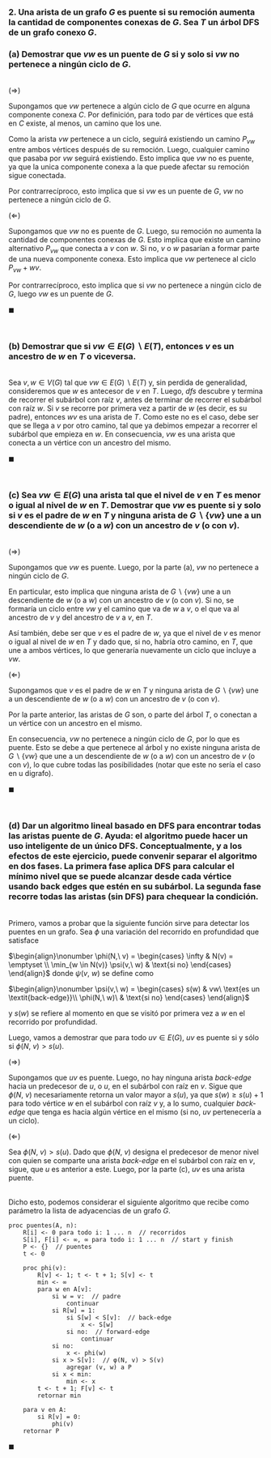 ### 2. Una arista de un grafo $G$ es puente si su remoción aumenta la cantidad de componentes conexas de $G$. Sea $T$ un árbol DFS de un grafo conexo $G$.

### (a) Demostrar que $vw$ es un puente de $G$ si y solo si $vw$ no pertenece a ningún ciclo de $G$.

\
$(\Longrightarrow)$

Supongamos que $vw$ pertenece a algún ciclo de $G$ que ocurre en alguna componente conexa $C$. Por definición, para todo par de vértices que está en $C$ existe, al menos, un camino que los une. 

Como la arista $vw$ pertenece a un ciclo, seguirá existiendo un camino $P_{vw}$ entre ambos vértices después de su remoción. Luego, cualquier camino que pasaba por $vw$ seguirá existiendo. Esto implica que $vw$ no es puente, ya que la unica componente conexa a la que puede afectar su remoción sigue conectada.

Por contrarrecíproco, esto implica que si $vw$ es un puente de $G$, $vw$ no pertenece a ningún ciclo de $G$.

$(\Longleftarrow)$

Supongamos que $vw$ no es puente de $G$. Luego, su remoción no aumenta la cantidad de componentes conexas de $G$. Esto implica que existe un camino alternativo $P_{vw}$ que conecta a $v$ con $w$. Si no, $v$ o $w$ pasarían a formar parte de una nueva componente conexa. Esto implica que $vw$ pertenece al ciclo $P_{vw} + wv$.

Por contrarrecíproco, esto implica que si $vw$ no pertenece a ningún ciclo de $G$, luego $vw$ es un puente de $G$.

$\blacksquare$


<br>

### (b) Demostrar que si $vw \in E(G) \backslash E(T)$, entonces $v$ es un ancestro de $w$ en $T$ o viceversa.

\
Sea $v, w \in V(G)$ tal que $vw \in E(G)\backslash E(T)$ y, sin perdida de generalidad, consideremos que $w$ es antecesor de $v$ en $T$. Luego, *dfs* descubre y termina de recorrer el subárbol con raíz $v$, antes de terminar de recorrer el subárbol con raíz $w$. Si $v$ se recorre por primera vez a partir de $w$ (es decir, es su padre), entonces $wv$ es una arista de $T$. Como este no es el caso, debe ser que se llega a $v$ por otro camino, tal que ya debimos empezar a recorrer el subárbol que empieza en $w$. En consecuencia, $vw$ es una arista que conecta a un vértice con un ancestro del mismo.

$\blacksquare$


<br>

### (c) Sea $vw \in E(G)$ una arista tal que el nivel de $v$ en $T$ es menor o igual al nivel de $w$ en $T$. Demostrar que $vw$ es puente si y solo si $v$ es el padre de $w$ en $T$ y ninguna arista de $G \backslash \{vw\}$ une a un descendiente de $w$ (o a $w$) con un ancestro de $v$ (o con $v$).

\
$(\Longrightarrow)$

Supongamos que $vw$ es puente. Luego, por la parte (a), $vw$ no pertenece a ningún ciclo de $G$. 

En particular, esto implica que ninguna arista de $G\backslash\{vw\}$ une a un descendiente de $w$ (o a $w$) con un ancestro de $v$ (o con $v$). Si no, se formaría un ciclo entre $vw$ y el camino que va de $w$ a $v$, o el que va al ancestro de $v$ y del ancestro de $v$ a $v$, en $T$. 

Así también, debe ser que $v$ es el padre de $w$, ya que el nivel de $v$ es menor o igual al nivel de $w$ en $T$ y dado que, si no, habría otro camino, en $T$, que une a ambos vértices, lo que generaría nuevamente un ciclo que incluye a $vw$.

$(\Longleftarrow)$

Supongamos que $v$ es el padre de $w$ en $T$ y ninguna arista de $G \backslash \{vw\}$ une a un descendiente de $w$ (o a $w$) con un ancestro de $v$ (o con $v$).

Por la parte anterior, las aristas de $G$ son, o parte del árbol $T$, o conectan a un vértice con un ancestro en el mismo. 

En consecuencia, $vw$ no pertenece a ningún ciclo de $G$, por lo que es puente. Esto se debe a que pertenece al árbol y no existe ninguna arista de $G \backslash \{vw\}$ que une a un descendiente de $w$ (o a $w$) con un ancestro de $v$ (o con $v$), lo que cubre todas las posibilidades (notar que este no sería el caso en u digrafo).

$\blacksquare$


<br>

### (d) Dar un algoritmo lineal basado en DFS para encontrar todas las aristas puente de $G$. Ayuda: el algoritmo puede hacer un uso inteligente de un único DFS. Conceptualmente, y a los efectos de este ejercicio, puede convenir separar el algoritmo en dos fases. La primera fase aplica DFS para calcular el mínimo nivel que se puede alcanzar desde cada vértice usando back edges que estén en su subárbol. La segunda fase recorre todas las aristas (sin DFS) para chequear la condición.

\
Primero, vamos a probar que la siguiente función sirve para detectar los puentes en un grafo. Sea $\phi$ una variación del recorrido en profundidad que satisface

$\begin{align}\nonumber
    \phi(N,\ v) = 
        \begin{cases}
            \infty & N(v) = \emptyset \\
            \min_{w \in N(v)} \psi(v,\ w) & \text{si no}
        \end{cases}
\end{align}$
donde $\psi(v,\ w)$ se define como

$\begin{align}\nonumber
    \psi(v,\ w) = \begin{cases}
        s(w)         & vw\ \text{es un \textit{back-edge}}\\
        \phi(N,\ w)\ & \text{si no}    
    \end{cases}
\end{align}$

y $s(w)$ se refiere al momento en que se visitó por primera vez a $w$ en el recorrido por profundidad.

Luego, vamos a demostrar que para todo $uv \in E(G)$, $uv$ es puente si y sólo si $\phi(N,\ v) > s(u)$.

$(\Longrightarrow)$

Supongamos que $uv$ es puente. Luego, no hay ninguna arista *back-edge* hacia un predecesor de $u$, o $u$, en el subárbol con raíz en $v$. Sigue que $\phi(N,\ v)$ necesariamente retorna un valor mayor a $s(u)$, ya que $s(w) \geq s(u) + 1$ para todo vértice $w$ en el subárbol con raíz $v$ y, a lo sumo, cualquier *back-edge* que tenga es hacia algún vértice en el mismo (si no, *uv* pertenecería a un ciclo). 

$(\Longleftarrow)$

Sea $\phi(N,\ v) > s(u)$. Dado que $\phi(N,\ v)$ designa el predecesor de menor nivel con quien se comparte una arista *back-edge* en el subárbol con raíz en $v$, sigue, que $u$ es anterior a este. Luego, por la parte (c), $uv$ es una arista puente.

\
Dicho esto, podemos considerar el siguiente algoritmo que recibe como parámetro la lista de adyacencias de un grafo $G$.

```
proc puentes(A, n):
    R[i] <- 0 para todo i: 1 ... n  // recorridos 
    S[i], F[i] <- ∞, ∞ para todo i: 1 ... n  // start y finish
    P <- {}  // puentes
    t <- 0

    proc phi(v):
        R[v] <- 1; t <- t + 1; S[v] <- t
        min <- ∞
        para w en A[v]:
            si w = v:  // padre
                continuar 
            si R[w] = 1:
                si S[w] < S[v]:  // back-edge
                    x <- S[w]
                si no:  // forward-edge
                    continuar
            si no:
                x <- phi(w)
            si x > S[v]:  // φ(N, v) > S(v)
                agregar (v, w) a P
            si x < min:
                min <- x 
        t <- t + 1; F[v] <- t
        retornar min

    para v en A:
        si R[v] = 0:
            phi(v)
    retornar P
```

$\blacksquare$
